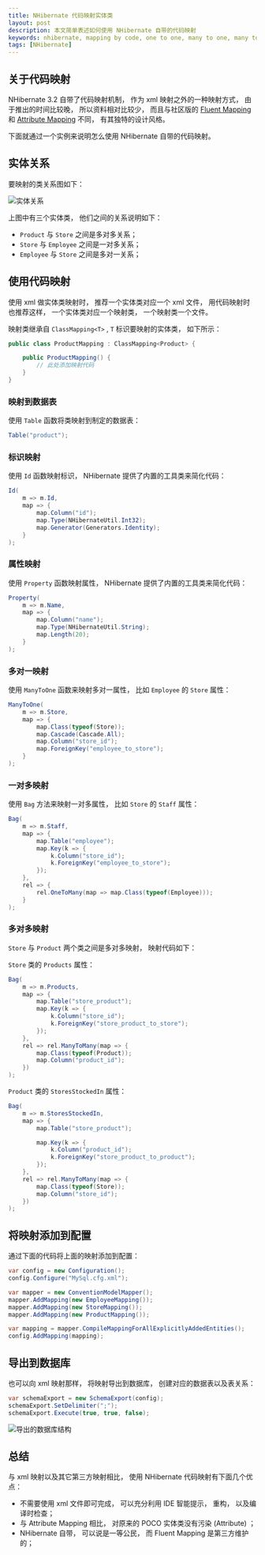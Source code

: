 ```yaml
---
title: NHibernate 代码映射实体类
layout: post
description: 本文简单表述如何使用 NHibernate 自带的代码映射
keywords: nhibernate, mapping by code, one to one, many to one, many to many
tags: [NHibernate]
---
```


## 关于代码映射

NHibernate 3.2 自带了代码映射机制， 作为 xml 映射之外的一种映射方式， 由于推出的时间比较晚， 所以资料相对比较少， 而且与社区版的 [Fluent Mapping](https://github.com/jagregory/fluent-nhibernate) 和 [Attribute Mapping](https://sourceforge.net/projects/nhcontrib/files/NHibernate.Mapping.Attributes/) 不同， 有其独特的设计风格。

下面就通过一个实例来说明怎么使用 NHibernate 自带的代码映射。

## 实体关系

要映射的类关系图如下：

![实体关系](https://beginor.github.io/assets/post-images/entity-relation.png)

上图中有三个实体类， 他们之间的关系说明如下：

- `Product` 与 `Store` 之间是多对多关系；
- `Store` 与 `Employee` 之间是一对多关系；
- `Employee` 与 `Store` 之间是多对一关系；

## 使用代码映射

使用 xml 做实体类映射时， 推荐一个实体类对应一个 xml 文件， 用代码映射时也推荐这样， 一个实体类对应一个映射类， 一个映射类一个文件。

映射类继承自 `ClassMapping<T>` , `T` 标识要映射的实体类， 如下所示：

```c#
public class ProductMapping : ClassMapping<Product> {

    public ProductMapping() {
        // 此处添加映射代码
    }
}
```

### 映射到数据表

使用 `Table` 函数将类映射到制定的数据表：

```c#
Table("product");

```

### 标识映射

使用 `Id` 函数映射标识， NHibernate 提供了内置的工具类来简化代码：

```c#
Id(
    m => m.Id,
    map => {
        map.Column("id");
        map.Type(NHibernateUtil.Int32);
        map.Generator(Generators.Identity);
    }
);

```

### 属性映射

使用 `Property` 函数映射属性， NHibernate 提供了内置的工具类来简化代码：

```c#
Property(
    m => m.Name,
    map => {
        map.Column("name");
        map.Type(NHibernateUtil.String);
        map.Length(20);
    }
);

```

### 多对一映射

使用 `ManyToOne` 函数来映射多对一属性， 比如 `Employee` 的 `Store` 属性：

```c#
ManyToOne(
    m => m.Store,
    map => {
        map.Class(typeof(Store));
        map.Cascade(Cascade.All);
        map.Column("store_id");
        map.ForeignKey("employee_to_store");
    }
);

```

### 一对多映射

使用 `Bag` 方法来映射一对多属性，  比如 `Store` 的 `Staff` 属性：

```c#
Bag(
    m => m.Staff,
    map => {
        map.Table("employee");
        map.Key(k => {
            k.Column("store_id");
            k.ForeignKey("employee_to_store");
        });
    },
    rel => {
        rel.OneToMany(map => map.Class(typeof(Employee)));
    }
);

```

### 多对多映射

`Store` 与 `Product` 两个类之间是多对多映射， 映射代码如下：

`Store` 类的 `Products` 属性：

```c#
Bag(
    m => m.Products,
    map => {
        map.Table("store_product");
        map.Key(k => {
            k.Column("store_id");
            k.ForeignKey("store_product_to_store");
        });
    },
    rel => rel.ManyToMany(map => {
        map.Class(typeof(Product));
        map.Column("product_id");
    })
);

```

`Product` 类的 `StoresStockedIn` 属性：

```c#
Bag(
    m => m.StoresStockedIn,
    map => {
        map.Table("store_product");

        map.Key(k => {
            k.Column("product_id");
            k.ForeignKey("store_product_to_product");
        });
    },
    rel => rel.ManyToMany(map => {
        map.Class(typeof(Store));
        map.Column("store_id");
    })
);
```

## 将映射添加到配置

通过下面的代码将上面的映射添加到配置：

```c#
var config = new Configuration();
config.Configure("MySql.cfg.xml");

var mapper = new ConventionModelMapper();
mapper.AddMapping(new EmployeeMapping());
mapper.AddMapping(new StoreMapping());
mapper.AddMapping(new ProductMapping());

var mapping = mapper.CompileMappingForAllExplicitlyAddedEntities();
config.AddMapping(mapping);
```

## 导出到数据库

也可以向 xml 映射那样， 将映射导出到数据库， 创建对应的数据表以及表关系：

```c#
var schemaExport = new SchemaExport(config);
schemaExport.SetDelimiter(";");
schemaExport.Execute(true, true, false);
```

![导出的数据库结构](https://beginor.github.io/assets/post-images/schema-export.png)

## 总结

与 xml 映射以及其它第三方映射相比， 使用 NHibernate 代码映射有下面几个优点：

- 不需要使用 xml 文件即可完成， 可以充分利用 IDE 智能提示， 重构， 以及编译时检查；
- 与 Attribute Mapping 相比， 对原来的 POCO 实体类没有污染 (Attribute) ；
- NHibernate 自带， 可以说是一等公民， 而 Fluent Mapping 是第三方维护的；
